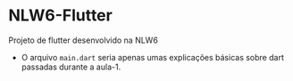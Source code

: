 # NLW6-Flutter
Projeto de flutter desenvolvido na NLW6

- O arquivo `main.dart` seria apenas umas explicações básicas sobre dart passadas durante a aula-1.
